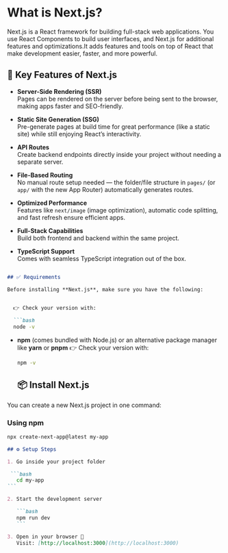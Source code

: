 <h1>What is Next.js?</h1>
Next.js is a React framework for building full-stack web applications. You use React Components to build user interfaces, and Next.js for additional features and optimizations.It adds features and tools on top of React that make development easier, faster, and more powerful.

## 🔑 Key Features of Next.js

- **Server-Side Rendering (SSR)**  
  Pages can be rendered on the server before being sent to the browser, making apps faster and SEO-friendly.

- **Static Site Generation (SSG)**  
  Pre-generate pages at build time for great performance (like a static site) while still enjoying React’s interactivity.

- **API Routes**  
  Create backend endpoints directly inside your project without needing a separate server.

- **File-Based Routing**  
  No manual route setup needed — the folder/file structure in `pages/` (or `app/` with the new App Router) automatically generates routes.

- **Optimized Performance**  
  Features like `next/image` (image optimization), automatic code splitting, and fast refresh ensure efficient apps.

- **Full-Stack Capabilities**  
  Build both frontend and backend within the same project.

- **TypeScript Support**  
  Comes with seamless TypeScript integration out of the box.



````markdown

## ✅ Requirements

Before installing **Next.js**, make sure you have the following:

 
  👉 Check your version with:

  ```bash
  node -v
````

* **npm** (comes bundled with Node.js) or an alternative package manager like **yarn** or **pnpm**
  👉 Check your version with:

  ```bash
  npm -v
  ```
  
  ## 📦 Install Next.js

You can create a new Next.js project in one command:

### Using npm
```bash
npx create-next-app@latest my-app

```

````markdown
## ⚙️ Setup Steps

1. Go inside your project folder

 ```bash
   cd my-app
```

2. Start the development server

   ```bash
   npm run dev
   ```

3. Open in your browser 🎉
   Visit: [http://localhost:3000](http://localhost:3000)






